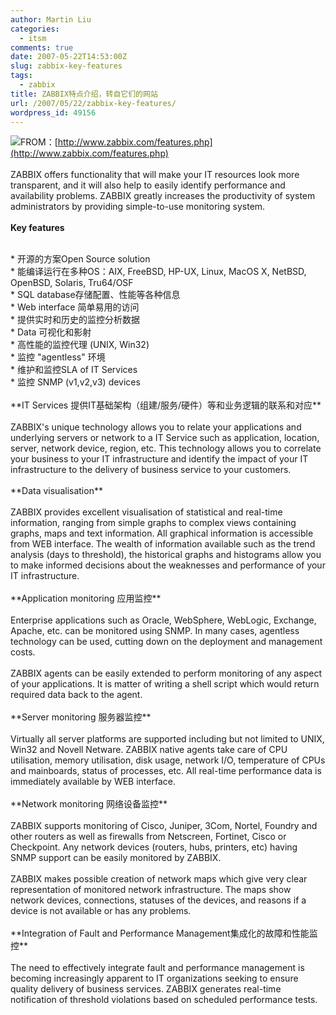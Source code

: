 ```yaml
---
author: Martin Liu
categories:
  - itsm
comments: true
date: 2007-05-22T14:53:00Z
slug: zabbix-key-features
tags:
  - zabbix
title: ZABBIX特点介绍，转自它们的网站
url: /2007/05/22/zabbix-key-features/
wordpress_id: 49156
---
```


[![](http://www.zabbix.com/img/screenshots/v1.1/view.screens.2.png)](http://www.zabbix.com/img/screenshots/v1.1/view.screens.2.png)FROM：[http://www.zabbix.com/features.php](http://www.zabbix.com/features.php)<br /><br />ZABBIX offers functionality that will make your IT resources look more transparent, and it will also help to easily identify performance and availability problems. ZABBIX greatly increases the productivity of system administrators by providing simple-to-use monitoring system.<br /><br />**Key features**<br />

<br />	
  * 开源的方案Open Source solution
<br />	
  * 能编译运行在多种OS：AIX, FreeBSD, HP-UX, Linux, MacOS X, NetBSD, OpenBSD, Solaris, Tru64/OSF
<br />	
  * SQL database存储配置、性能等各种信息
<br />	
  * Web interface 简单易用的访问
<br />	
  * 提供实时和历史的监控分析数据
<br />	
  * Data 可视化和影射
<br />	
  * 高性能的监控代理 (UNIX, Win32)
<br />	
  * 监控 "agentless" 环境
<br />	
  * 维护和监控SLA of IT Services
<br />	
  * 监控 SNMP (v1,v2,v3) devices
<br /><br />**IT Services 提供IT基础架构（组建/服务/硬件）等和业务逻辑的联系和对应**<br /><br />ZABBIX's unique technology allows you to relate your applications and underlying servers or network to a IT Service such as application, location, server, network device, region, etc. This technology allows you to correlate your business to your IT infrastructure and identify the impact of your IT infrastructure to the delivery of business service to your customers.<br /><br />**Data visualisation**<br /><br />ZABBIX provides excellent visualisation of statistical and real-time information, ranging from simple graphs to complex views containing graphs, maps and text information. All graphical information is accessible from WEB interface. The wealth of information available such as the trend analysis (days to threshold), the historical graphs and histograms allow you to make informed decisions about the weaknesses and performance of your IT infrastructure.<br /><br />**Application monitoring 应用监控**<br /><br />Enterprise applications such as Oracle, WebSphere, WebLogic, Exchange, Apache, etc. can be monitored using SNMP. In many cases, agentless technology can be used, cutting down on the deployment and management costs.<br /><br />ZABBIX agents can be easily extended to perform monitoring of any aspect of your applications. It is matter of writing a shell script which would return required data back to the agent.<br /><br />**Server monitoring 服务器监控**<br /><br />Virtually all server platforms are supported including but not limited to UNIX, Win32 and Novell Netware. ZABBIX native agents take care of CPU utilisation, memory utilisation, disk usage, network I/O, temperature of CPUs and mainboards, status of processes, etc. All real-time performance data is immediately available by WEB interface.<br /><br />**Network monitoring 网络设备监控**<br /><br />ZABBIX supports monitoring of Cisco, Juniper, 3Com, Nortel, Foundry and other routers as well as firewalls from Netscreen, Fortinet, Cisco or Checkpoint. Any network devices (routers, hubs, printers, etc) having SNMP support can be easily monitored by ZABBIX.<br /><br />ZABBIX makes possible creation of network maps which give very clear representation of monitored network infrastructure. The maps show network devices, connections, statuses of the devices, and reasons if a device is not available or has any problems.<br /><br />**Integration of Fault and Performance Management集成化的故障和性能监控**<br /><br />The need to effectively integrate fault and performance management is becoming increasingly apparent to IT organizations seeking to ensure quality delivery of business services. ZABBIX generates real-time notification of threshold violations based on scheduled performance tests.

